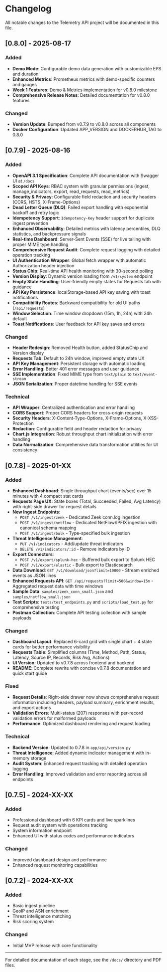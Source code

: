 # Changelog

All notable changes to the Telemetry API project will be documented in this file.

## [0.8.0] - 2025-08-17

### Added
- **Demo Mode**: Configurable demo data generation with customizable EPS and duration
- **Enhanced Metrics**: Prometheus metrics with demo-specific counters and gauges
- **Week 1 Features**: Demo & Metrics implementation for v0.8.0 milestone
- **Comprehensive Release Notes**: Detailed documentation for v0.8.0 features

### Changed
- **Version Update**: Bumped from v0.7.9 to v0.8.0 across all components
- **Docker Configuration**: Updated APP_VERSION and DOCKERHUB_TAG to 0.8.0

## [0.7.9] - 2025-08-16

### Added
- **OpenAPI 3.1 Specification**: Complete API documentation with Swagger UI at `/docs`
- **Scoped API Keys**: RBAC system with granular permissions (ingest, manage_indicators, export, read_requests, read_metrics)
- **Security & Privacy**: Configurable field redaction and security headers (CORS, HSTS, X-Frame-Options)
- **Dead Letter Queue (DLQ)**: Failed export handling with exponential backoff and retry logic
- **Idempotency Support**: `Idempotency-Key` header support for duplicate ingest prevention
- **Enhanced Observability**: Detailed metrics with latency percentiles, DLQ statistics, and backpressure signals
- **Real-time Dashboard**: Server-Sent Events (SSE) for live tailing with proper MIME type handling
- **Comprehensive Request Audit**: Complete request logging with detailed operation tracking
- **UI Authentication Wrapper**: Global fetch wrapper with automatic Authorization header injection
- **Status Chip**: Real-time API health monitoring with 30-second polling
- **Version Display**: Dynamic version loading from `/v1/system` endpoint
- **Empty State Handling**: User-friendly empty states for Requests tab with guidance
- **API Key Persistence**: localStorage-based API key saving with toast notifications
- **Compatibility Routes**: Backward compatibility for old UI paths (`/api/requests`)
- **Window Selection**: Time window dropdown (15m, 1h, 24h) with 24h default
- **Toast Notifications**: User feedback for API key saves and errors

### Changed
- **Header Redesign**: Removed Health button, added StatusChip and Version display
- **Requests Tab**: Default to 24h window, improved empty state UX
- **API Key Management**: Persistent storage with automatic loading
- **Error Handling**: Better 401 error messages and user guidance
- **SSE Implementation**: Fixed MIME type from `text/plain` to `text/event-stream`
- **JSON Serialization**: Proper datetime handling for SSE events

### Technical
- **API Wrapper**: Centralized authentication and error handling
- **CORS Support**: Proper CORS headers for cross-origin requests
- **Security Headers**: X-Content-Type-Options, X-Frame-Options, X-XSS-Protection
- **Redaction**: Configurable field and header redaction for privacy
- **Chart.js Integration**: Robust throughput chart initialization with error handling
- **Data Normalization**: Comprehensive data transformation utilities for UI consistency

## [0.7.8] - 2025-01-XX

### Added
- **Enhanced Dashboard**: Single throughput chart (events/sec) over 15 minutes with 4 compact stat cards
- **Requests Page UX**: State boxes (Total, Succeeded, Failed, Avg Latency) with right-side drawer for request details
- **New Ingest Endpoints**: 
  - `POST /v1/ingest/zeek` - Dedicated Zeek conn.log ingestion
  - `POST /v1/ingest/netflow` - Dedicated NetFlow/IPFIX ingestion with canonical schema mapping
  - `POST /v1/ingest/bulk` - Type-specified bulk ingestion
- **Threat Intelligence Management**:
  - `PUT /v1/indicators` - Add/update threat indicators
  - `DELETE /v1/indicators/:id` - Remove indicators by ID
- **Export Connectors**:
  - `POST /v1/export/splunk-hec` - Buffered bulk export to Splunk HEC
  - `POST /v1/export/elastic` - Bulk export to Elasticsearch
- **Data Download**: `GET /v1/download/json?limit=10000` - Stream enriched events as JSON lines
- **Enhanced Requests API**: `GET /api/requests?limit=500&window=15m` - Aggregated request data with time windows
- **Sample Data**: `samples/zeek_conn_small.json` and `samples/netflow_small.json`
- **Test Scripts**: `tests/test_endpoints.py` and `scripts/load_test.py` for comprehensive testing
- **Postman Collection**: Complete API testing collection with sample payloads

### Changed
- **Dashboard Layout**: Replaced 6-card grid with single chart + 4 state cards for better performance visibility
- **Requests Table**: Simplified columns (Time, Method, Path, Status, Latency, Source IP, Records, Risk Avg, Actions)
- **UI Version**: Updated to v0.7.8 across frontend and backend
- **README**: Complete rewrite with concise v0.7.8 documentation and quick start guide

### Fixed
- **Request Details**: Right-side drawer now shows comprehensive request information including headers, payload summary, enrichment results, and export actions
- **Validation Errors**: Multi-status (207) responses with per-record validation errors for malformed payloads
- **Performance**: Optimized dashboard rendering and request loading

### Technical
- **Backend Version**: Updated to 0.7.8 in `app/api/version.py`
- **Threat Intelligence**: Added dynamic indicator management with in-memory storage
- **Audit System**: Enhanced request tracking with detailed operation logging
- **Error Handling**: Improved validation and error reporting across all endpoints

## [0.7.5] - 2024-XX-XX

### Added
- Professional dashboard with 6 KPI cards and live sparklines
- Request audit system with operations tracking
- System information endpoint
- Enhanced UI with status codes and performance indicators

### Changed
- Improved dashboard design and performance
- Enhanced request monitoring capabilities

## [0.7.2] - 2024-XX-XX

### Added
- Basic ingest pipeline
- GeoIP and ASN enrichment
- Threat intelligence matching
- Risk scoring system

### Changed
- Initial MVP release with core functionality

---

For detailed documentation of each stage, see the `/docs/` directory and PDF files.
